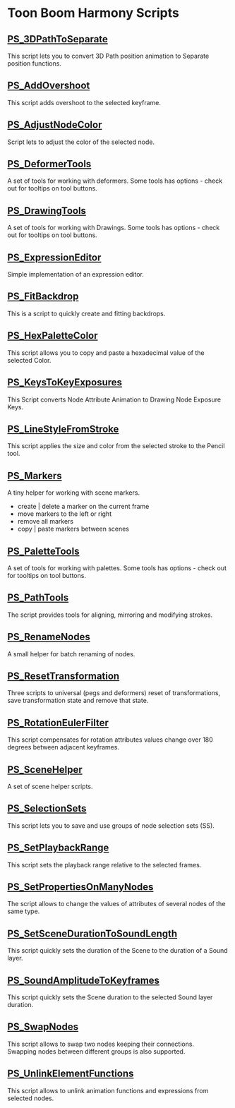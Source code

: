 # Toon Boom Harmony Scripts

## [PS_3DPathToSeparate](ps_build/PS_3DPathToSeparate)
This script lets you to convert 3D Path position animation to Separate position functions.


## [PS_AddOvershoot](ps_build/PS_AddOvershoot)
This script adds overshoot to the selected keyframe.


## [PS_AdjustNodeColor](ps_build/PS_AdjustNodeColor)
Script lets to adjust the color of the selected node.


## [PS_DeformerTools](ps_build/PS_DeformerTools)
A set of tools for working with deformers.
Some tools has options - check out for tooltips on tool buttons.


## [PS_DrawingTools](ps_build/PS_DrawingTools)
A set of tools for working with Drawings.
Some tools has options - check out for tooltips on tool buttons.


## [PS_ExpressionEditor](ps_build/PS_ExpressionEditor)
Simple implementation of an expression editor.


## [PS_FitBackdrop](ps_build/PS_FitBackdrop)
This is a script to quickly create and fitting backdrops.


## [PS_HexPaletteColor](ps_build/PS_HexPaletteColor)
This script allows you to copy and paste a hexadecimal value of the selected Color.


## [PS_KeysToKeyExposures](ps_build/PS_KeysToKeyExposures)
This Script converts Node Attribute Animation to Drawing Node Exposure Keys.


## [PS_LineStyleFromStroke](ps_build/PS_LineStyleFromStroke)
This script applies the size and color from the selected stroke to the Pencil tool.


## [PS_Markers](ps_build/PS_Markers)
A tiny helper for working with scene markers.
- create | delete a marker on the current frame
- move markers to the left or right
- remove all markers
- copy | paste markers between scenes


## [PS_PaletteTools](ps_build/PS_PaletteTools)
A set of tools for working with palettes.
Some tools has options - check out for tooltips on tool buttons.


## [PS_PathTools](ps_build/PS_PathTools)
The script provides tools for aligning, mirroring and modifying strokes.


## [PS_RenameNodes](ps_build/PS_RenameNodes)
A small helper for batch renaming of nodes.


## [PS_ResetTransformation](ps_build/PS_ResetTransformation)
Three scripts to universal (pegs and deformers) reset of transformations, save transformation state and remove that state.


## [PS_RotationEulerFilter](ps_build/PS_RotationEulerFilter)
This script compensates for rotation attributes values change over 180 degrees between adjacent keyframes.


## [PS_SceneHelper](ps_build/PS_SceneHelper)
A set of scene helper scripts.


## [PS_SelectionSets](ps_build/PS_SelectionSets)
This script lets you to save and use groups of node selection sets (SS).


## [PS_SetPlaybackRange](ps_build/PS_SetPlaybackRange)
This script sets the playback range relative to the selected frames.


## [PS_SetPropertiesOnManyNodes](ps_build/PS_SetPropertiesOnManyNodes)
The script allows to change the values of attributes of several nodes of the same type.


## [PS_SetSceneDurationToSoundLength](ps_build/PS_SetSceneDurationToSoundLength)
This script quickly sets the duration of the Scene to the duration of a Sound layer.


## [PS_SoundAmplitudeToKeyframes](ps_build/PS_SoundAmplitudeToKeyframes)
This script quickly sets the Scene duration to the selected Sound layer duration.


## [PS_SwapNodes](ps_build/PS_SwapNodes)
This script allows to swap two nodes keeping their connections.\
Swapping nodes between different groups is also supported.


## [PS_UnlinkElementFunctions](ps_build/PS_UnlinkElementFunctions)
This script allows to unlink animation functions and expressions from selected nodes.

